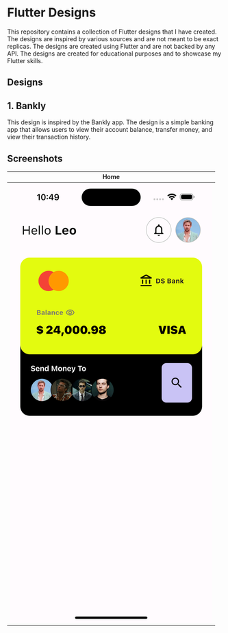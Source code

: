 # Flutter Designs

This repository contains a collection of Flutter designs that I have created. The designs are inspired by various sources and are not meant to be exact replicas. The designs are created using Flutter and are not backed by any API. The designs are created for educational purposes and to showcase my Flutter skills.

## Designs


## 1. Bankly

This design is inspired by the Bankly app. The design is a simple banking app that allows users to view their account balance, transfer money, and view their transaction history.

## Screenshots

| **Home** |
|:-----------------------:|
| ![Home](./screenshots/s1.png) | 